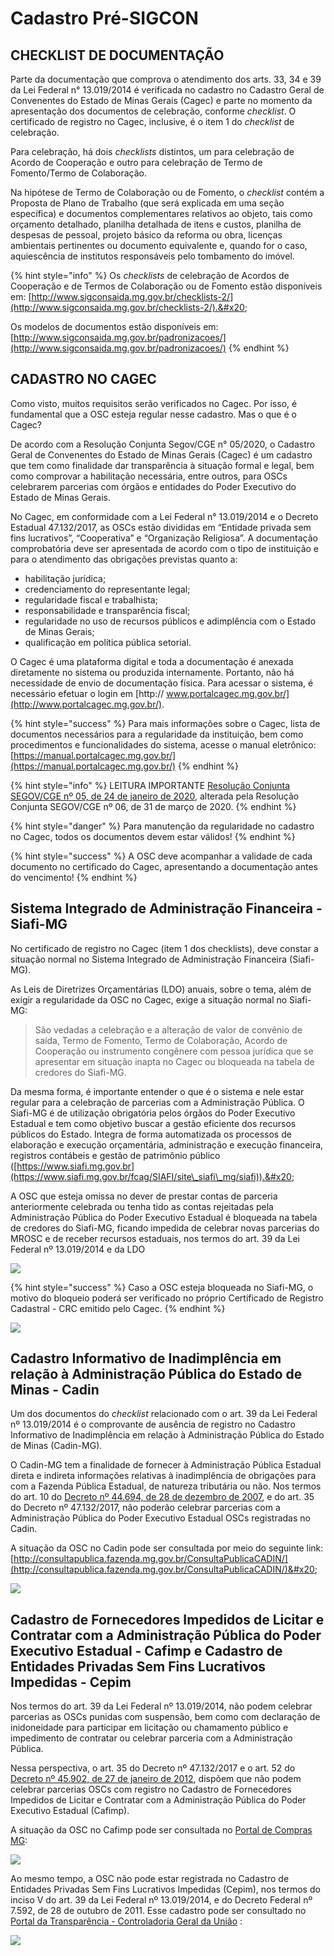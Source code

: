 # Cadastro Pré-SIGCON

## CHECKLIST DE DOCUMENTAÇÃO

Parte da documentação que comprova o atendimento dos arts. 33, 34 e 39 da Lei Federal n° 13.019/2014 é verificada no cadastro no Cadastro Geral de Convenentes do Estado de Minas Gerais (Cagec) e parte no momento da apresentação dos documentos de celebração, conforme _checklist_. O certificado de registro no Cagec, inclusive, é o item 1 do _checklist_ de celebração.&#x20;

Para celebração, há dois _checklists_ distintos, um para celebração de Acordo de Cooperação e outro para celebração de Termo de Fomento/Termo de Colaboração.

Na hipótese de Termo de Colaboração ou de Fomento, o _checklist_ contém a Proposta de Plano de Trabalho (que será explicada em uma seção específica) e documentos complementares relativos ao objeto, tais como orçamento detalhado, planilha detalhada de itens e custos, planilha de despesas de pessoal, projeto básico da reforma ou obra, licenças ambientais pertinentes ou documento equivalente e, quando for o caso, aquiescência de institutos responsáveis pelo tombamento do imóvel.

{% hint style="info" %}
Os _checklists_ de celebração de Acordos de Cooperação e de Termos de Colaboração ou de Fomento estão disponíveis em: [http://www.sigconsaida.mg.gov.br/checklists-2/](http://www.sigconsaida.mg.gov.br/checklists-2/).&#x20;

Os modelos de documentos estão disponíveis em: [http://www.sigconsaida.mg.gov.br/padronizacoes/](http://www.sigconsaida.mg.gov.br/padronizacoes/)
{% endhint %}

## CADASTRO NO CAGEC

Como visto, muitos requisitos serão verificados no Cagec. Por isso, é fundamental que a OSC esteja regular nesse cadastro. Mas o que é o Cagec?&#x20;

De acordo com a Resolução Conjunta Segov/CGE n° 05/2020, o Cadastro Geral de Convenentes do Estado de Minas Gerais (Cagec) é um cadastro que tem como finalidade dar transparência à situação formal e legal, bem como comprovar a habilitação necessária, entre outros, para OSCs celebrarem parcerias com órgãos e entidades do Poder Executivo do Estado de Minas Gerais.&#x20;

No Cagec, em conformidade com a Lei Federal n° 13.019/2014 e o Decreto Estadual 47.132/2017, as OSCs estão divididas em “Entidade privada sem fins lucrativos”, “Cooperativa” e “Organização Religiosa”. A documentação comprobatória deve ser apresentada de acordo com o tipo de instituição e para o atendimento das obrigações previstas quanto a:

* habilitação jurídica;
* credenciamento do representante legal;
* &#x20;regularidade fiscal e trabalhista;&#x20;
* responsabilidade e transparência fiscal;
* regularidade no uso de recursos públicos e adimplência com o Estado de Minas Gerais;
* qualificação em política pública setorial.&#x20;

O Cagec é uma plataforma digital e toda a documentação é anexada diretamente no sistema ou produzida internamente. Portanto, não há necessidade de envio de documentação física. Para acessar o sistema, é necessário efetuar o login em [http:// www.portalcagec.mg.gov.br/](http://www.portalcagec.mg.gov.br/).

{% hint style="success" %}
Para mais informações sobre o Cagec, lista de documentos necessários para a regularidade da instituição, bem como procedimentos e funcionalidades do sistema, acesse o manual eletrônico: [https://manual.portalcagec.mg.gov.br/](https://manual.portalcagec.mg.gov.br/)
{% endhint %}

{% hint style="info" %}
LEITURA IMPORTANTE [Resolução Conjunta SEGOV/CGE nº 05, de 24 de janeiro de 2020](http://www.pesquisalegislativa.mg.gov.br/LegislacaoCompleta.aspx?cod=190035\&marc=), alterada pela Resolução Conjunta SEGOV/CGE nº 06, de 31 de março de 2020.
{% endhint %}

{% hint style="danger" %}
Para manutenção da regularidade no cadastro no Cagec, todos os documentos devem estar válidos!
{% endhint %}

{% hint style="success" %}
A OSC deve acompanhar a validade de cada documento no certificado do Cagec, apresentando a documentação antes do vencimento!
{% endhint %}

## Sistema Integrado de Administração Financeira - Siafi-MG

No certificado de registro no Cagec (item 1 dos checklists), deve constar a situação normal no Sistema Integrado de Administração Financeira (Siafi-MG).

&#x20;As Leis de Diretrizes Orçamentárias (LDO) anuais, sobre o tema, além de exigir a regularidade da OSC no Cagec, exige a situação normal no Siafi-MG:&#x20;

> São vedadas a celebração e a alteração de valor de convênio de saída, Termo de Fomento, Termo de Colaboração, Acordo de Cooperação ou instrumento congênere com pessoa jurídica que se apresentar em situação inapta no Cagec ou bloqueada na tabela de credores do Siafi-MG.&#x20;

Da mesma forma, é importante entender o que é o sistema e nele estar regular para a celebração de parcerias com a Administração Pública. O Siafi-MG é de utilização obrigatória pelos órgãos do Poder Executivo Estadual e tem como objetivo buscar a gestão eficiente dos recursos públicos do Estado. Integra de forma automatizada os processos de elaboração e execução orçamentária, administração e execução financeira, registros contábeis e gestão de patrimônio público ([https://www.siafi.mg.gov.br](https://www.siafi.mg.gov.br/fcag/SIAFI/site\_siafi\_mg/siafi)).&#x20;

A OSC que esteja omissa no dever de prestar contas de parceria anteriormente celebrada ou tenha tido as contas rejeitadas pela Administração Pública do Poder Executivo Estadual é bloqueada na tabela de credores do Siafi-MG, ficando impedida de celebrar novas parcerias do MROSC e de receber recursos estaduais, nos termos do art. 39 da Lei Federal nº 13.019/2014 e da LDO

![](<../../.gitbook/assets/image (392).png>)

{% hint style="success" %}
Caso a OSC esteja bloqueada no Siafi-MG, o motivo do bloqueio poderá ser verificado no próprio Certificado de Registro Cadastral - CRC emitido pelo Cagec.
{% endhint %}

![](<../../.gitbook/assets/image (462).png>)

## Cadastro Informativo de Inadimplência em relação à Administração Pública do Estado de Minas - Cadin

Um dos documentos do _checklist_ relacionado com o art. 39 da Lei Federal nº 13.019/2014 é o comprovante de ausência de registro no Cadastro Informativo de Inadimplência em relação à Administração Pública do Estado de Minas (Cadin-MG).&#x20;

O Cadin-MG tem a finalidade de fornecer à Administração Pública Estadual direta e indireta informações relativas à inadimplência de obrigações para com a Fazenda Pública Estadual, de natureza tributária ou não. Nos termos do art. 10 do [Decreto nº 44.694, de 28 de dezembro de 2007](https://www.almg.gov.br/consulte/legislacao/completa/completa.html?num=44694\&ano=2007\&tipo=DEC), e do art. 35 do Decreto nº 47.132/2017, não poderão celebrar parcerias com a Administração Pública do Poder Executivo Estadual OSCs registradas no Cadin.&#x20;

A situação da OSC no Cadin pode ser consultada por meio do seguinte link: [http://consultapublica.fazenda.mg.gov.br/ConsultaPublicaCADIN/](http://consultapublica.fazenda.mg.gov.br/ConsultaPublicaCADIN/)&#x20;

![](<../../.gitbook/assets/image (457).png>)

## Cadastro de Fornecedores Impedidos de Licitar e Contratar com a Administração Pública do Poder Executivo Estadual - Cafimp e Cadastro de Entidades Privadas Sem Fins Lucrativos Impedidas - Cepim

Nos termos do art. 39 da Lei Federal nº 13.019/2014, não podem celebrar parcerias as OSCs punidas com suspensão, bem como com declaração de inidoneidade para participar em licitação ou chamamento público e impedimento de contratar ou celebrar parceria com a Administração Pública.&#x20;

Nessa perspectiva, o art. 35 do Decreto nº 47.132/2017 e o art. 52 do [Decreto nº 45.902, de 27 de janeiro de 2012](https://www.almg.gov.br/consulte/legislacao/completa/completa.html?tipo=Dec\&num=45902\&comp=\&ano=2012), dispõem que não podem celebrar parcerias OSCs com registro no Cadastro de Fornecedores Impedidos de Licitar e Contratar com a Administração Pública do Poder Executivo Estadual (Cafimp).&#x20;

A situação da OSC no Cafimp pode ser consultada no [Portal de Compras MG](http://compras.mg.gov.br/):

![](<../../.gitbook/assets/image (470).png>)

Ao mesmo tempo, a OSC não pode estar registrada no Cadastro de Entidades Privadas Sem Fins Lucrativos Impedidas (Cepim), nos termos do inciso V do art. 39 da Lei Federal nº 13.019/2014, e do Decreto Federal nº 7.592, de 28 de outubro de 2011. Esse cadastro pode ser consultado no [Portal da Transparência - Controladoria Geral da União](https://www.portaltransparencia.gov.br/sancoes/cepim?ordenarPor=nome&-\&direcao=asc) :

![](<../../.gitbook/assets/image (416).png>)
